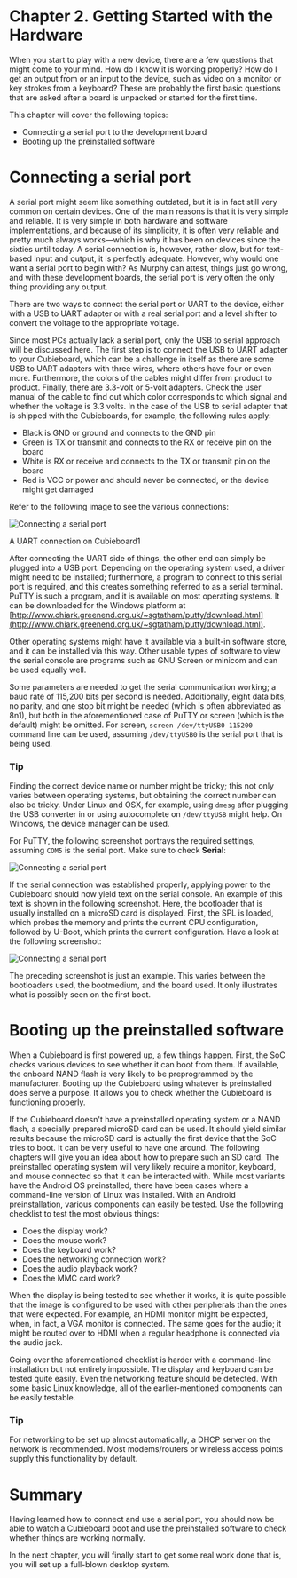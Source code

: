 # Chapter 2. Getting Started with the Hardware

When you start to play with a new device, there are a few questions that might come to your mind. How do I know it is working properly? How do I get an output from or an input to the device, such as video on a monitor or key strokes from a keyboard? These are probably the first basic questions that are asked after a board is unpacked or started for the first time.

This chapter will cover the following topics:

*   Connecting a serial port to the development board
*   Booting up the preinstalled software

# Connecting a serial port

A serial port might seem like something outdated, but it is in fact still very common on certain devices. One of the main reasons is that it is very simple and reliable. It is very simple in both hardware and software implementations, and because of its simplicity, it is often very reliable and pretty much always works—which is why it has been on devices since the sixties until today. A serial connection is, however, rather slow, but for text-based input and output, it is perfectly adequate. However, why would one want a serial port to begin with? As Murphy can attest, things just go wrong, and with these development boards, the serial port is very often the only thing providing any output.

There are two ways to connect the serial port or UART to the device, either with a USB to UART adapter or with a real serial port and a level shifter to convert the voltage to the appropriate voltage.

Since most PCs actually lack a serial port, only the USB to serial approach will be discussed here. The first step is to connect the USB to UART adapter to your Cubieboard, which can be a challenge in itself as there are some USB to UART adapters with three wires, where others have four or even more. Furthermore, the colors of the cables might differ from product to product. Finally, there are 3.3-volt or 5-volt adapters. Check the user manual of the cable to find out which color corresponds to which signal and whether the voltage is 3.3 volts. In the case of the USB to serial adapter that is shipped with the Cubieboards, for example, the following rules apply:

*   Black is GND or ground and connects to the GND pin
*   Green is TX or transmit and connects to the RX or receive pin on the board
*   White is RX or receive and connects to the TX or transmit pin on the board
*   Red is VCC or power and should never be connected, or the device might get damaged

Refer to the following image to see the various connections:

![Connecting a serial port](img/1572OS_02_01.jpg)

A UART connection on Cubieboard1

After connecting the UART side of things, the other end can simply be plugged into a USB port. Depending on the operating system used, a driver might need to be installed; furthermore, a program to connect to this serial port is required, and this creates something referred to as a serial terminal. PuTTY is such a program, and it is available on most operating systems. It can be downloaded for the Windows platform at [http://www.chiark.greenend.org.uk/~sgtatham/putty/download.html](http://www.chiark.greenend.org.uk/~sgtatham/putty/download.html).

Other operating systems might have it available via a built-in software store, and it can be installed via this way. Other usable types of software to view the serial console are programs such as GNU Screen or minicom and can be used equally well.

Some parameters are needed to get the serial communication working; a baud rate of 115,200 bits per second is needed. Additionally, eight data bits, no parity, and one stop bit might be needed (which is often abbreviated as 8n1), but both in the aforementioned case of PuTTY or screen (which is the default) might be omitted. For screen, `screen /dev/ttyUSB0 115200` command line can be used, assuming `/dev/ttyUSB0` is the serial port that is being used.

### Tip

Finding the correct device name or number might be tricky; this not only varies between operating systems, but obtaining the correct number can also be tricky. Under Linux and OSX, for example, using `dmesg` after plugging the USB converter in or using autocomplete on `/dev/ttyUSB` might help. On Windows, the device manager can be used.

For PuTTY, the following screenshot portrays the required settings, assuming `COM5` is the serial port. Make sure to check **Serial**:

![Connecting a serial port](img/1572OS_02_02.jpg)

If the serial connection was established properly, applying power to the Cubieboard should now yield text on the serial console. An example of this text is shown in the following screenshot. Here, the bootloader that is usually installed on a microSD card is displayed. First, the SPL is loaded, which probes the memory and prints the current CPU configuration, followed by U-Boot, which prints the current configuration. Have a look at the following screenshot:

![Connecting a serial port](img/1572OS_02_03.jpg)

The preceding screenshot is just an example. This varies between the bootloaders used, the bootmedium, and the board used. It only illustrates what is possibly seen on the first boot.

# Booting up the preinstalled software

When a Cubieboard is first powered up, a few things happen. First, the SoC checks various devices to see whether it can boot from them. If available, the onboard NAND flash is very likely to be preprogrammed by the manufacturer. Booting up the Cubieboard using whatever is preinstalled does serve a purpose. It allows you to check whether the Cubieboard is functioning properly.

If the Cubieboard doesn't have a preinstalled operating system or a NAND flash, a specially prepared microSD card can be used. It should yield similar results because the microSD card is actually the first device that the SoC tries to boot. It can be very useful to have one around. The following chapters will give you an idea about how to prepare such an SD card. The preinstalled operating system will very likely require a monitor, keyboard, and mouse connected so that it can be interacted with. While most variants have the Android OS preinstalled, there have been cases where a command-line version of Linux was installed. With an Android preinstallation, various components can easily be tested. Use the following checklist to test the most obvious things:

*   Does the display work?
*   Does the mouse work?
*   Does the keyboard work?
*   Does the networking connection work?
*   Does the audio playback work?
*   Does the MMC card work?

When the display is being tested to see whether it works, it is quite possible that the image is configured to be used with other peripherals than the ones that were expected. For example, an HDMI monitor might be expected, when, in fact, a VGA monitor is connected. The same goes for the audio; it might be routed over to HDMI when a regular headphone is connected via the audio jack.

Going over the aforementioned checklist is harder with a command-line installation but not entirely impossible. The display and keyboard can be tested quite easily. Even the networking feature should be detected. With some basic Linux knowledge, all of the earlier-mentioned components can be easily testable.

### Tip

For networking to be set up almost automatically, a DHCP server on the network is recommended. Most modems/routers or wireless access points supply this functionality by default.

# Summary

Having learned how to connect and use a serial port, you should now be able to watch a Cubieboard boot and use the preinstalled software to check whether things are working normally.

In the next chapter, you will finally start to get some real work done that is, you will set up a full-blown desktop system.